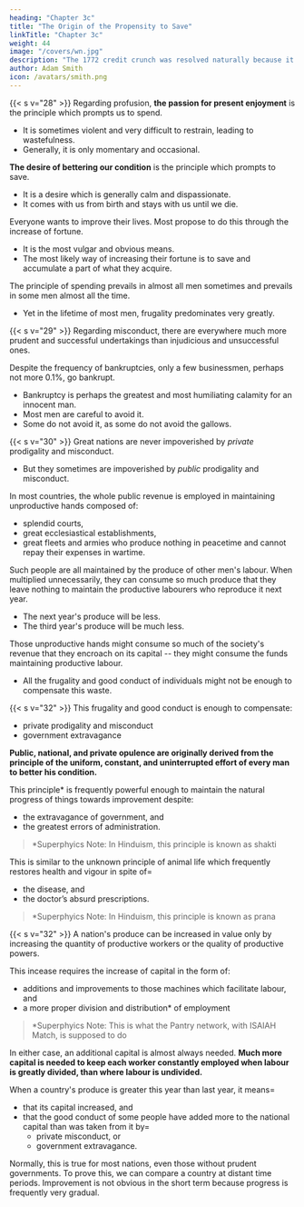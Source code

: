 ```yaml
---
heading: "Chapter 3c"
title: "The Origin of the Propensity to Save"
linkTitle: "Chapter 3c"
weight: 44
image: "/covers/wn.jpg"
description: "The 1772 credit crunch was resolved naturally because it did not have profit maximization "
author: Adam Smith
icon: /avatars/smith.png
---
```



<!-- regarding profusion misconduct -->

{{< s v="28" >}} Regarding profusion, **the passion for present enjoyment** is the principle which prompts us to spend. 
- It is sometimes violent and very difficult to restrain, leading to wastefulness. 
- Generally, it is only momentary and occasional.

**The desire of bettering our condition** is the principle which prompts to save.
- It is a desire which is generally calm and dispassionate.
- It comes with us from birth and stays with us until we die.

Everyone wants to improve their lives. Most propose to do this through the increase of fortune.
- It is the most vulgar and obvious means.
- The most likely way of increasing their fortune is to save and accumulate a part of what they acquire.

The principle of spending prevails in almost all men sometimes and prevails in some men almost all the time.
- Yet in the lifetime of most men, frugality predominates very greatly.


{{< s v="29" >}} Regarding misconduct, there are everywhere much more prudent and successful undertakings than injudicious and unsuccessful ones.

Despite the frequency of bankruptcies, only a few businessmen, perhaps not more 0.1%, go bankrupt.
- Bankruptcy is perhaps the greatest and most humiliating calamity for an innocent man.
- Most men are careful to avoid it.
- Some do not avoid it, as some do not avoid the gallows.


{{< s v="30" >}} Great nations are never impoverished by *private* prodigality and misconduct.
- But they sometimes are impoverished by *public* prodigality and misconduct.

In most countries, the whole public revenue is employed in maintaining unproductive hands composed of:
- splendid courts,
- great ecclesiastical establishments,
- great fleets and armies who produce nothing in peacetime and cannot repay their expenses in wartime.

Such people are all maintained by the produce of other men's labour. When multiplied unnecessarily, they can consume so much produce that they leave nothing to maintain the productive labourers who reproduce it next year.
- The next year's produce will be less.
- The third year's produce will be much less.

Those unproductive hands might consume so much of the society's revenue that they encroach on its capital -- they might consume the funds maintaining productive labour.
- All the frugality and good conduct of individuals might not be enough to compensate this waste<!-- created by this forced encroachment -->.



{{< s v="32" >}} This frugality and good conduct is enough to compensate: 
- private prodigality and misconduct
- government extravagance

**Public, national, and private opulence are originally derived from the principle of the uniform, constant, and uninterrupted effort of every man to better his condition.**

This principle* is frequently powerful enough to maintain the natural progress of things towards improvement despite:
- the extravagance of government, and
- the greatest errors of administration.

> *Superphyics Note: In Hinduism, this principle is known as shakti

This is similar to the unknown principle of animal life which frequently restores health and vigour in spite of= 
- the disease, and
- the doctor’s absurd prescriptions.

> *Superphyics Note: In Hinduism, this principle is known as prana



{{< s v="32" >}} A nation's produce can be increased in value only by increasing the quantity of productive workers or the quality of productive powers.

This incease requires the increase of capital in the form of:
- additions and improvements to those machines which facilitate labour, and
- a more proper division and distribution* of employment

> *Superphyics Note: This is what the Pantry network, with ISAIAH Match, is supposed to do 


In either case, an additional capital is almost always needed. **Much more capital is needed to keep each worker constantly employed when labour is greatly divided, than where labour is undivided.**

When a country's produce is greater this year than last year, it means= 
- that its capital increased, and
- that the good conduct of some people have added more to the national capital than was taken from it by= 
  - private misconduct, or
  - government extravagance.

Normally, this is true for most nations, even those without prudent governments. To prove this, we can compare a country at distant time periods. Improvement is not obvious in the short term because progress is frequently very gradual.

<!-- People frequently suspect that the country’s riches and industry are decaying from the decline of certain industries even in prosperous times. -->

